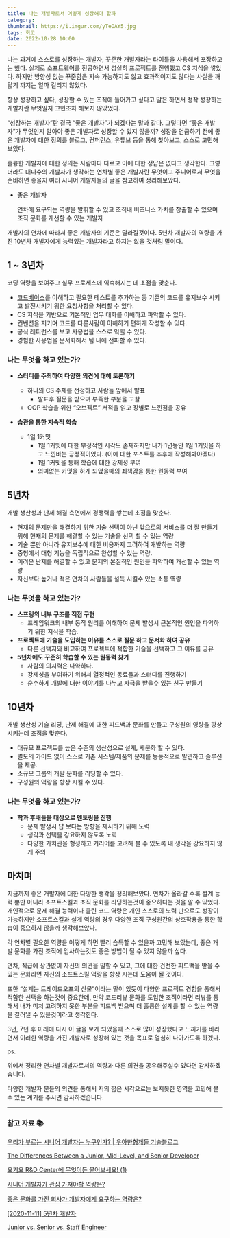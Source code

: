 ```yaml
---
title: 나는 개발자로서 어떻게 성장해야 할까
category:
thumbnail: https://i.imgur.com/yTeOAY5.jpg
tags: 회고
date: 2022-10-28 10:00
---
```

나는 과거에 스스로를 성장하는 개발자, 꾸준한 개발자라는 타이틀을 사용해서 포장하고는 했다. 실제로 소프트웨어를 전공하면서 성실히 프로젝트를 진행했고 CS 지식을 쌓았다. 하지만 방향성 없는 꾸준함은 지속 가능하지도 않고 효과적이지도 않다는 사실을 깨닳기 까지는 얼마 걸리지 않았다.

항상 성장하고 싶다, 성장할 수 있는 조직에 들어가고 싶다고 말은 하면서 정작 성장하는 개발자란 무엇일지 고민조차 해보지 않았었다.

“성장하는 개발자”란 결국 “좋은 개발자”가 되겠다는 말과 같다. 그렇다면 “좋은 개발자”가 무엇인지 알아야 좋은 개발자로 성장할 수 있지 않을까? 성장을 언급하기 전에 좋은 개발자에 대한 정의를 블로그, 컨퍼런스, 유튜브 등을 통해 찾아보고, 스스로 고민해 보았다.

훌륭한 개발자에 대한 정의는 사람마다 다르고 이에 대한 정답은 없다고 생각한다. 그렇더라도 대다수의 개발자가 생각하는 연차별 좋은 개발자란 무엇이고 주니어로서 무엇을 준비하면 좋을지 여러 시니어 개발자들의 글을 참고하여 정리해보았다.

- 좋은 개발자
    
    연차에 요구되는 역량을 발휘할 수 있고 조직내 비즈니스 가치를 창출할 수 있으며 조직 문화를 개선할 수 있는 개발자
    

개발자의 연차에 따라서 좋은 개발자의 기준은 달라질것이다. 5년차 개발자의 역량을 가진 10년차 개발자에게 능력있는 개발자라고 하지는 않을 것처럼 말이다.

## 1 ~ 3년차

코딩 역량을 보여주고 실무 프로세스에 익숙해지는 데 초점을 맞춘다.

- [코드베이스](https://ko.wikipedia.org/wiki/%EC%BD%94%EB%93%9C%EB%B2%A0%EC%9D%B4%EC%8A%A4)를 이해하고 필요한 테스트를 추가하는 등 기존의 코드를 유지보수 시키고 발전시키기 위한 요청사항을 처리할 수 있다.
- CS 지식을 기반으로 기본적인 업무 대화를 이해하고 파악할 수 있다.
- 컨벤션을 지키며 코드를 다른사람이 이해하기 편하게 작성할 수 있다.
- 공식 레퍼런스를 보고 사용법을 스스로 익힐 수 있다.
- 경험한 사용법을 문서화해서 팀 내에 전파할 수 있다.

### 나는 무엇을 하고 있는가?

- **스터디를 주최하여 다양한 의견에 대해 토론하기**
    - 하나의 CS 주제를 선정하고 사람들 앞에서 발표
        - 발표후 질문을 받으며 부족한 부분을 고찰
    - OOP 학습을 위한 “오브젝트” 서적을 읽고 장별로 느낀점을 공유
    
- **습관을 통한 지속적 학습**
    - 1일 1커밋
        - 1일 1커밋에 대한 부정적인 시각도 존재하지만 내가 1년동안 1일 1커밋을 하고 느낀바는 긍정적이었다. (이에 대한 포스트를 추후에 작성해봐야겠다)
        - 1일 1커밋을 통해 학습에 대한 강제성 부여
        - 의미없는 커밋을 하게 되었을때의 죄책감을 통한 원동력 부여

## 5년차

개발 생산성과 난제 해결 측면에서 경쟁력을 쌓는데 초점을 맞춘다.

- 현재의 문제만을 해결하기 위한 기술 선택이 아닌 앞으로의 서비스를 더 잘 만들기 위해 현재의 문제를 해결할 수 있는 기술을 선택 할 수 있는 역량
- 기술 뿐만 아니라 유지보수에 대한 비용까지 고려하여 개발하는 역량
- 중형에서 대형 기능을 독립적으로 완성할 수 있는 역량.
- 어려운 난제를 해결할 수 있고 문제의 본질적인 원인을 파악하여 개선할 수 있는 역량
- 자신보다 높거나 적은 연차의 사람들을 설득 시킬수 있는 소통 역량

### 나는 무엇을 하고 있는가?

- **스프링의 내부 구조를 직접 구현**
    - 프레임워크의 내부 동작 원리를 이해하여 문제 발생시 근본적인 원인을 파악하기 위한 지식을 학습.
- **프로젝트에 기술을 도입하는 이유를 스스로 질문 하고 문서화 하여 공유**
    - 다른 선택지와 비교하여 프로젝트에 적합한 기술을 선택하고 그 이유를 공유
- **5년차에도 꾸준히 학습할 수 있는 원동력 찾기**
    - 사람의 의지력은 나약하다.
    - 강제성을 부여하기 위해서 열정적인 동료들과 스터디를 진행하기
    - 순수하게 개발에 대한 이야기를 나누고 자극을 받을수 있는 친구 만들기

## 10년차

개발 생산성 기술 리딩, 난제 해결에 대한 피드백과 문화를 만들고 구성원의 영량을 향상 시키는데 초점을 맞춘다.

- 대규모 프로젝트를 높은 수준의 생산성으로 설계, 세분화 할 수 있다.
- 별도의 가이드 없이 스스로 기존 시스템/제품의 문제를 능동적으로 발견하고 솔루션을 제공.
- 소규모 그룹의 개발 문화를 리딩할 수 있다.
- 구성원의 역량을 향상 시킬 수 있다.

### 나는 무엇을 하고 있는가?

- **학과 후배들을 대상으로 멘토링을 진행**
    - 문제 발생시 답 보다는 방향을 제시하기 위해 노력
    - 생각과 선택을 강요하지 않도록 노력
    - 다양한 가치관을 형성하고 커리어를 고려해 볼 수 있도록 내 생각을 강요하지 않게 주의

## 마치며

지금까지 좋은 개발자에 대한 다양한 생각을 정리해보았다. 연차가 올라갈 수록 설계 능력 뿐만 아니라 소프트스킬과 조직 문화를 리딩하는것이 중요하다는 것을 알 수 있었다. 개인적으로 문제 해결 능력이나 클린 코드 역량은 개인 스스로의 노력 만으로도 성장이 가능하지만 소프트스킬과 설계 역량의 경우 다양한 조직 구성원간의 상호작용을 통한 학습이 중요하지 않을까 생각해보았다.

각 연차별 필요한 역량을 어떻게 하면 빨리 습득할 수 있을까 고민해 보았는데, 좋은 개발 문화를 가진 조직에 입사하는것도 좋은 방법이 될 수 있지 않을까 싶다.

연차, 직급에 상관없이 자신의 의견을 말할 수 있고, 그에 대한 건전한 피드백을 받을 수 있는 문화라면 자신의 소프트스킬 역량을 향상 시는데 도움이 될 것이다. 

또한 “설계는 트레이드오프의 산물”이라는 말이 있듯이 다양한 프로젝트 경험을 통해서 적합한 선택을 하는것이 중요한데, 만약 코드리뷰 문화를 도입한 조직이라면 리뷰를 통해서 내가 미처 고려하지 못한 부분을 피드백 받으며 더 훌륭한 설계를 할 수 있는 역량을 길러낼 수 있을것이라고 생각한다.

3년, 7년 후 미래에 다시 이 글을 보게 되었을때 스스로 많이 성장했다고 느끼기를 바라면서 이러한 역량을 가진 개발자로 성장해 있는 것을 목표로 열심히 나아가도록 하겠다.

ps.

위에서 정리한 연차별 개발자로서의 역량과 다른 의견을 공유해주실수 있다면 감사하겠습니다.

다양한 개발자 분들의 의견을 통해서 저의 짧은 시각으로는 보지못한 영역을 고민해 볼 수 있는 계기를 주시면 감사하겠습니다.

---

### 참고 자료 **📚**

[우리가 부르는 시니어 개발자는 누구인가? | 우아한형제들 기술블로그](https://techblog.woowahan.com/2525/)

[The Differences Between a Junior, Mid-Level, and Senior Developer](https://betterprogramming.pub/the-differences-between-a-junior-mid-level-and-senior-developer-bb2cb2eb000d)

[요기요 R&D Center에 무엇이든 물어보세요! (1)](https://techblog.yogiyo.co.kr/%EC%9A%94%EA%B8%B0%EC%9A%94-r-d-center%EC%97%90-%EB%AC%B4%EC%97%87%EC%9D%B4%EB%93%A0-%EB%AC%BC%EC%96%B4%EB%B3%B4%EC%84%B8%EC%9A%94-1-4c7a44af92a9)

[시니어 개발자가 관심 가져야할 역량은?](https://www.youtube.com/watch?v=CvIP3cRYe9M)

[좋은 문화를 가진 회사가 개발자에게 요구하는 역량은?](https://www.youtube.com/watch?v=dRUXnCrdUbM)

[[2020-11-11] 5년차 개발자](https://blog.kingbbode.com/51)

[Junior vs. Senior vs. Staff Engineer](https://blog.devgenius.io/junior-vs-senior-vs-staff-engineer-eaecea01440c)
